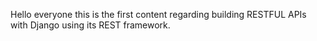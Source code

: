 Hello everyone this is the first content regarding building RESTFUL APIs with Django using its REST framework.
